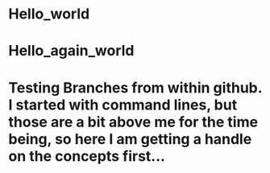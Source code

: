 # Hello_world
# Hello_again_world
# Testing Branches from within github. I started with command lines, but those are a bit above me for the time being, so here I am getting a handle on the concepts first...
